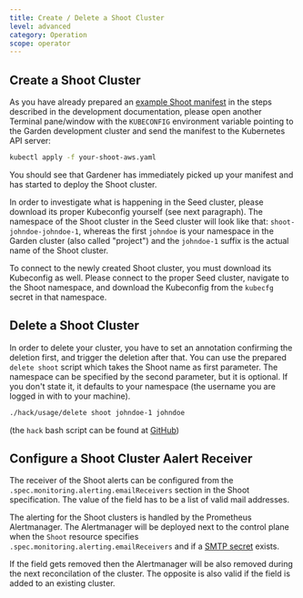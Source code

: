 ```yaml
---
title: Create / Delete a Shoot Cluster
level: advanced
category: Operation
scope: operator
---
```


## Create a Shoot Cluster

As you have already prepared an [example Shoot manifest](https://github.com/gardener/gardener/blob/master/example/90-shoot.yaml) in the steps described in the development documentation, please open another Terminal pane/window with the `KUBECONFIG` environment variable pointing to the Garden development cluster and send the manifest to the Kubernetes API server:

```bash
kubectl apply -f your-shoot-aws.yaml
```

You should see that Gardener has immediately picked up your manifest and has started to deploy the Shoot cluster.

In order to investigate what is happening in the Seed cluster, please download its proper Kubeconfig yourself (see next paragraph). The namespace of the Shoot cluster in the Seed cluster will look like that: `shoot-johndoe-johndoe-1`, whereas the first `johndoe` is your namespace in the Garden cluster (also called "project") and the `johndoe-1` suffix is the actual name of the Shoot cluster.

To connect to the newly created Shoot cluster, you must download its Kubeconfig as well. Please connect to the proper Seed cluster, navigate to the Shoot namespace, and download the Kubeconfig from the `kubecfg` secret in that namespace.

## Delete a Shoot Cluster

In order to delete your cluster, you have to set an annotation confirming the deletion first, and trigger the deletion after that. You can use the prepared `delete shoot` script which takes the Shoot name as first parameter. The namespace can be specified by the second parameter, but it is optional. If you don't state it, it defaults to your namespace (the username you are logged in with to your machine).

```bash
./hack/usage/delete shoot johndoe-1 johndoe
```

(the `hack` bash script can be found at [GitHub](https://github.com/gardener/gardener/blob/master/hack/usage/delete))

## Configure a Shoot Cluster Aalert Receiver

The receiver of the Shoot alerts can be configured from the `.spec.monitoring.alerting.emailReceivers` section in the Shoot specification. The value of the field has to be a list of valid mail addresses.

The alerting for the Shoot clusters is handled by the Prometheus Alertmanager. The Alertmanager will be deployed next to the control plane when the `Shoot` resource specifies `.spec.monitoring.alerting.emailReceivers` and if a [SMTP secret](https://github.com/gardener/gardener/blob/master/example/10-secret-alerting.yaml) exists.

If the field gets removed then the Alertmanager will be also removed during the next reconcilation of the cluster. The opposite is also valid if the field is added to an existing cluster.
